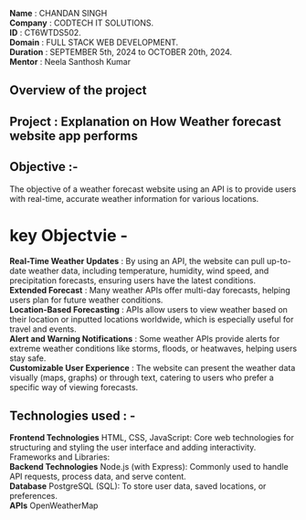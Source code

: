 **Name** : CHANDAN SINGH <br>
**Company** : CODTECH IT SOLUTIONS. <br>
**ID** : CT6WTDS502. <br>
**Domain** : FULL STACK WEB DEVELOPMENT. <br>
**Duration** : SEPTEMBER 5th, 2024 to OCTOBER 20th, 2024. <br>
**Mentor** : Neela Santhosh Kumar


## Overview of the project

## Project : Explanation on How Weather forecast website app performs

## Objective :-
The objective of a weather forecast website using an API is to provide users with real-time, accurate weather information for various locations.
# key Objectvie -

**Real-Time Weather Updates** : By using an API, the website can pull up-to-date weather data, including temperature, humidity, wind speed, and precipitation forecasts, ensuring users have the latest conditions. <br>
**Extended Forecast** : Many weather APIs offer multi-day forecasts, helping users plan for future weather conditions. <br>
**Location-Based Forecasting** : APIs allow users to view weather based on their location or inputted locations worldwide, which is especially useful for travel and events. <br>
**Alert and Warning Notifications** : Some weather APIs provide alerts for extreme weather conditions like storms, floods, or heatwaves, helping users stay safe. <br>
**Customizable User Experience** : The website can present the weather data visually (maps, graphs) or through text, catering to users who prefer a specific way of viewing  forecasts. <br>

## Technologies used : -

**Frontend Technologies**
HTML, CSS, JavaScript: Core web technologies for structuring and styling the user interface and adding interactivity.
Frameworks and Libraries: <br>
**Backend Technologies**
Node.js (with Express): Commonly used to handle API requests, process data, and serve content. <br>
**Database**
PostgreSQL (SQL): To store user data, saved locations, or preferences. <br>
**APIs**
OpenWeatherMap
